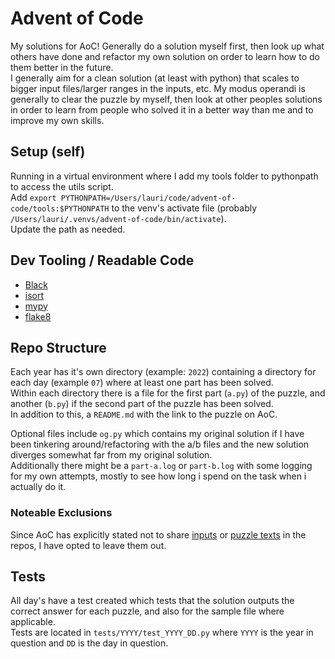 # Advent of Code
My solutions for AoC! Generally do a solution myself first, then look up what others have done and refactor my own solution on order to learn how to do them better in the future.\
I generally aim for a clean solution (at least with python) that scales to bigger input files/larger ranges in the inputs, etc. My modus operandi is generally to clear the puzzle by myself, then look at other peoples solutions in order to learn from people who solved it in a better way than me and to improve my own skills.

## Setup (self)
Running in a virtual environment where I add my tools folder to pythonpath to access the utils script.\
Add `export PYTHONPATH=/Users/lauri/code/advent-of-code/tools:$PYTHONPATH` to the venv's activate file (probably `/Users/lauri/.venvs/advent-of-code/bin/activate`).\
Update the path as needed.

## Dev Tooling / Readable Code
* [Black](https://github.com/psf/black)
* [isort](https://pycqa.github.io/isort/)
* [mypy](http://mypy-lang.org/)
* [flake8](https://flake8.pycqa.org/en/latest/)

## Repo Structure
Each year has it's own directory (example: `2022`) containing a directory for each day (example `07`) where at least one part has been solved.\
Within each directory there is a file for the first part (`a.py`) of the puzzle, and another (`b.py`) if the second part of the puzzle has been solved.\
In addition to this, a `README.md` with the link to the puzzle on AoC.

Optional files include `og.py` which contains my original solution if I have been tinkering around/refactoring with the a/b files and the new solution diverges somewhat far from my original solution.\
Additionally there might be a `part-a.log` or `part-b.log` with some logging for my own attempts, mostly to see how long i spend on the task when i actually do it.

### Noteable Exclusions
Since AoC has explicitly stated not to share [inputs](https://www.reddit.com/r/adventofcode/wiki/faqs/copyright/inputs/) or [puzzle texts](https://www.reddit.com/r/adventofcode/wiki/faqs/copyright/puzzle_texts/) in the repos, I have opted to leave them out.

## Tests
All day's have a test created which tests that the solution outputs the correct answer for each puzzle, and also for the sample file where applicable.\
Tests are located in `tests/YYYY/test_YYYY_DD.py` where `YYYY` is the year in question and `DD` is the day in question.
